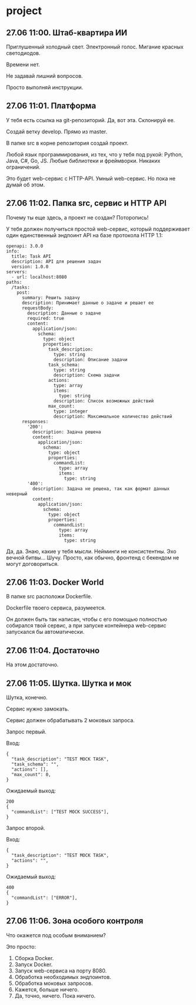 # project
## 27.06 11:00. Штаб-квартира ИИ

Приглушенный холодный свет. Электронный голос. Мигание красных светодиодов.

Времени нет. 

Не задавай лишний вопросов.

Просто выполняй инструкции.

## 27.06 11:01. Платформа
У тебя есть ссылка на git-репозиторий. Да, вот эта. Склонируй ее.

Создай ветку develop. Прямо из master.

В папке src в корне репозитория создай проект.

Любой язык программирования, из тех, что у тебя под рукой: Python, Java, C#, Go, JS. Любые библиотеки и фреймворки. Никаких ограничений. 

Это будет web-сервис c HTTP-API. Умный web-сервис. Но пока не думай об этом.
 
## 27.06 11:02. Папка src, сервис и HTTP API
Почему ты еще здесь, а проект не создан? Поторопись!

У тебя должен получиться простой web-сервис, который поддерживает один единственный эндпоинт API на базе протокола HTTP 1.1:

```
openapi: 3.0.0
info:
  title: Task API
  description: API для решения задач
  version: 1.0.0
servers:
  - url: localhost:8080
paths:
  /tasks:
    post:
      summary: Решить задачу
      description: Принимает данные о задаче и решает ее
      requestBody:
        description: Данные о задаче
        required: true
        content:
          application/json:
            schema:
              type: object
              properties:
                task_description:
                  type: string
                  description: Описание задачи
                task_schema:
                  type: string
                  description: Схема задачи
                actions:
                  type: array
                  items:
                    type: string
                  description: Список возможных действий
                max_count:
                  type: integer
                  description: Максимальное количество действий
      responses:
        '200':
          description: Задача решена
          content:
            application/json:
              schema:
                type: object
                properties:
                  commandList:
                    type: array
                    items:
                      type: string
        '400':
          description: Задача не решена, так как формат данных неверный
          content:
            application/json:
              schema:
                type: object
                properties:
                  commandList:
                    type: array
                    items:
                      type: string
```
Да, да. Знаю, какие у тебя мысли. Нейминги не консистентны. Эхо вечной битвы... Шучу. Просто, как обычно, фронтенд с бекендом не могут договориться. 

## 27.06 11:03. Docker World
В папке src расположи Dockerfile.

Dockerfile твоего сервиса, разумеется. 

Он должен быть так написан, чтобы с его помощью полностью собирался твой сервис, а при запуске контейнера web-сервис запускался бы автоматически.

## 27.06 11:04. Достаточно
На этом достаточно. 

## 27.06 11:05. Шутка. Шутка и мок
Шутка, конечно.

Сервис нужно замокать.

Сервис должен обрабатывать 2 моковых запроса. 

Запрос первый.

Вход:
```
{
  "task_description": "TEST MOCK TASK",  
  "task_schema": "",
  "actions": [],
  "max_count": 0,
}
```
Ожидаемый выход:
```
200
{
  "commandList": ["TEST MOCK SUCCESS"],
}
```
Запрос второй.

Вход:
```
{
  "task_description": "TEST MOCK TASK",
  "actions": "",
}
```
Ожидаемый выход:

```
400
{
  "commandList": ["ERROR"],
}
```

## 27.06 11:06. Зона особого контроля
Что окажется под особым вниманием?

Это просто:

1.	Сборка Docker.
2.	Запуск Docker.
3.	Запуск web-сервиса на порту 8080.
4.	Обработка необходимых эндпоинтов.
5.	Обработка моковых запросов.
6.	Кажется, больше ничего.
7.	Да, точно, ничего. Пока ничего.
